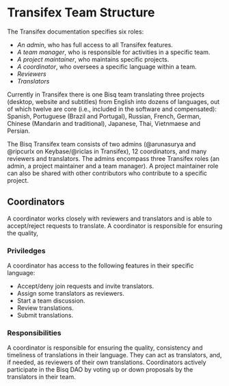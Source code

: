 # Transifex Team Structure

The Transifex documentation specifies six roles:
- *An admin*, who has full access to all Transifex features.
- *A team manager*, who is responsible for activities in a specific team.
- *A project maintainer*, who maintains specific projects.
- *A coordinator*, who oversees a specific language within a team.
- *Reviewers*
- *Translators*

Currently in Transifex there is one Bisq team translating three projects (desktop, website and subtitles) from English into dozens of languages, out of which twelve are core (i.e., included in the software and compensated): Spanish, Portuguese (Brazil and Portugal), Russian, French, German, Chinese (Mandarin and traditional), Japanese, Thai, Vietnmaese and Persian.

The Bisq Transifex team consists of two admins (@arunasurya and @ripcurlx on Keybase/@riclas in Transifex), 12 coordinators, and many reviewers and translators. The admins encompass three Transifex roles (an admin, a project maintainer and a team manager). A project maintainer role can also be shared with other contributors who contribute to a specific project.

## Coordinators
A coordinator works closely with reviewers and translators and is able to accept/reject requests to translate.
A coordinator is responsible for ensuring the quality, 

### Priviledges
A coordinator has access to the following features in their specific language:
- Accept/deny join requests and invite translators.
- Assign some translators as reviewers.
- Start a team discussion.
- Review translations.
- Submit translations.

### Responsibilities
A coordinator is responsible for ensuring the quality, consistency and timeliness of translations in their language.
They can act as translators, and, if needed, as reviewers of their own translations. 
Coordinators actively participate in the Bisq DAO by voting up or down proposals by the translators in their team.
